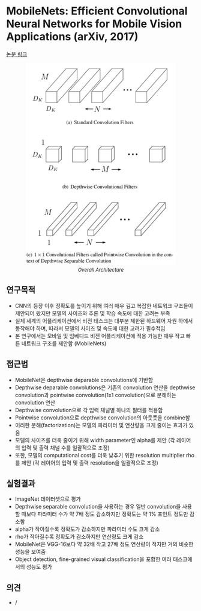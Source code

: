 # MobileNets: Efficient Convolutional Neural Networks for Mobile Vision Applications (arXiv, 2017)

[논문 링크](https://arxiv.org/abs/1704.04861)

<p align="center">
    <img width="400" alt='fig1' src="./img/01_05_01.png?raw=true"></br>
    <em><font size=2>Overall Architecture</font></em>
</p>

## 연구목적
- CNN의 등장 이후 정확도를 높이기 위해 여러 매우 깊고 복잡한 네트워크 구조들이 제안되어 왔지만 모델의 사이즈와 추론 및 학습 속도에 대한 고려는 부족
- 실제 세계의 어플리케이션에서 비전 태스크는 대부분 제한된 하드웨어 자원 하에서 동작해야 하며, 따라서 모델의 사이즈 및 속도에 대한 고려가 필수적임
- 본 연구에서는 모바일 및 임베디드 비전 어플리케이션에 적용 가능한 매우 작고 빠른 네트워크 구조를 제안함 (MobileNets)

## 접근법
- MobileNet은 depthwise deparable convolutions에 기반함
- Depthwise deparable convolutions은 기존의 convolution 연산을 depthwise convolution과 pointwise convolution(1x1 convolution)으로 분해하는 convolution 연산
- Depthwise convolution으로 각 입력 채널별 하나의 필터를 적용함
- Pointwise convolution으로 depthwise convolution의 아웃풋을 combine함
- 이러한 분해(factorization)는 모델의 파라미터 및 연산량을 크게 줄이는 효과가 있음
- 모델의 사이즈를 더욱 줄이기 위해 width parameter인 alpha를 제안 (각 레이어의 입력 및 출력 채널 수를 일괄적으로 조정)
- 또한, 모델의 computational cost를 더욱 낮추기 위한 resolution multiplier rho를 제안 (각 레이어의 입력 및 출력 resolution을 일괄적으로 조정)

## 실험결과
- ImageNet 데이터셋으로 평가
- Depthwise separable convolution을 사용하는 경우 일반 convolution을 사용할 때보다 파라미터 수가 약 7배 정도 감소하지만 정확도는 약 1% 포인트 정도만 감소함
- alpha가 작아질수록 정확도가 감소하지만 파라미터 수도 크게 감소
- rho가 작아질수록 정확도가 감소하지만 연산량도 크게 감소
- MobileNet은 VGG-16보다 약 32배 작고 27배 정도 연산량이 적지만 거의 비슷한 성능을 보여줌
- Object detection, fine-grained visual classification을 포함한 여러 태스크에서의 성능도 평가

## 의견
- /